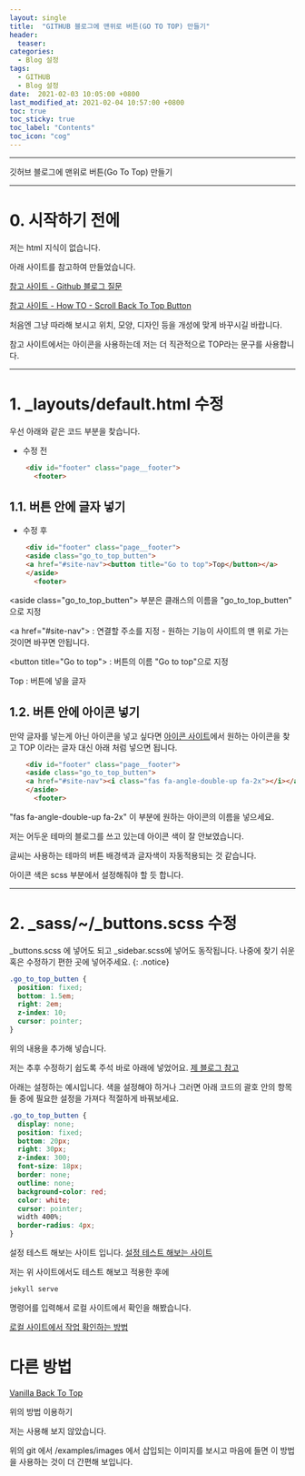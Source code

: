 ```yaml
---
layout: single
title:  "GITHUB 블로그에 맨위로 버튼(GO TO TOP) 만들기"
header:
  teaser:
categories: 
  - Blog 설정
tags:
  - GITHUB
  - Blog 설정
date:  2021-02-03 10:05:00 +0800
last_modified_at: 2021-02-04 10:57:00 +0800
toc: true
toc_sticky: true
toc_label: "Contents"
toc_icon: "cog"
---
```

---

깃허브 블로그에 맨위로 버튼(Go To Top) 만들기

---

# 0. 시작하기 전에

저는 html 지식이 없습니다. 

아래 사이트를 참고하여 만들었습니다.

[참고 사이트 - Github 블로그 질문](https://github.com/mmistakes/minimal-mistakes/issues/1731)

[참고 사이트 - How TO - Scroll Back To Top Button](https://www.w3schools.com/howto/howto_js_scroll_to_top.asp)

처음엔 그냥 따라해 보시고 위치, 모양, 디자인 등을 개성에 맞게 바꾸시길 바랍니다.

참고 사이트에서는 아이콘을 사용하는데 저는 더 직관적으로 TOP라는 문구를 사용합니다.

---

# 1. _layouts/default.html 수정

우선 아래와 같은 코드 부분을 찾습니다.

* 수정 전
``` html
    <div id="footer" class="page__footer">
      <footer>
```
## 1.1. 버튼 안에 글자 넣기

* 수정 후
``` html
    <div id="footer" class="page__footer">
    <aside class="go_to_top_butten">
    <a href="#site-nav"><button title="Go to top">Top</button></a>
    </aside>
      <footer>
```

\<aside class="go_to_top_butten"\> 부분은 클래스의 이름을 "go_to_top_butten" 으로 지정

\<a href="#site-nav"\> : 연결할 주소를 지정 - 원하는 기능이 사이트의 맨 위로 가는 것이면 바꾸면 안됩니다.

\<button title="Go to top"\> : 버튼의 이름 "Go to top"으로 지정

Top : 버튼에 넣을 글자

## 1.2. 버튼 안에 아이콘 넣기

만약 글자를 넣는게 아닌 아이콘을 넣고 싶다면 [아이콘 사이트](https://fontawesome.com/)에서 원하는 아이콘을 찾고 TOP 이라는 글자 대신 아래 처럼 넣으면 됩니다.

``` html
    <div id="footer" class="page__footer">
    <aside class="go_to_top_butten">
    <a href="#site-nav"><i class="fas fa-angle-double-up fa-2x"></i></a>
    </aside>
      <footer>
```
"fas fa-angle-double-up fa-2x" 이 부분에 원하는 아이콘의 이름을 넣으세요.

저는 어두운 테마의 블로그를 쓰고 있는데 아이콘 색이 잘 안보였습니다.

글씨는 사용하는 테마의 버튼 배경색과 글자색이 자동적용되는 것 같습니다.

아이콘 색은 scss 부분에서 설정해줘야 할 듯 합니다.

---

# 2. _sass/~/_buttons.scss 수정

_buttons.scss 에 넣어도 되고  _sidebar.scss에 넣어도 동작됩니다. 나중에 찾기 쉬운 혹은 수정하기 편한 곳에 넣어주세요.
{: .notice}

``` scss
.go_to_top_butten {
  position: fixed;
  bottom: 1.5em;
  right: 2em;
  z-index: 10;
  cursor: pointer;
}
```

위의 내용을 추가해 넣습니다.

저는 추후 수정하기 쉽도록 주석 바로 아래에 넣었어요. [제 블로그 참고](https://github.com/jungeu1509/jungeu1509.github.io/blob/main/_sass/minimal-mistakes/_buttons.scss)

아래는 설정하는 예시입니다. 색을 설정해야 하거나 그러면 아래 코드의 괄호 안의 항목들 중에 필요한 설정을 가져다 적절하게 바꿔보세요.

``` scss
.go_to_top_butten {
  display: none;
  position: fixed;
  bottom: 20px;
  right: 30px;
  z-index: 300;
  font-size: 18px;
  border: none;
  outline: none;
  background-color: red;
  color: white;
  cursor: pointer;
  width 400%;
  border-radius: 4px;
}
```

설정 테스트 해보는 사이트 입니다. [설정 테스트 해보는 사이트](https://www.w3schools.com/howto/tryit.asp?filename=tryhow_js_scroll_to_top)

저는 위 사이트에서도 테스트 해보고 적용한 후에

``` bash
jekyll serve
```

명령어를 입력해서 로컬 사이트에서 확인을 해봤습니다.

[로컬 사이트에서 작업 확인하는 방법](https://jamiekang.github.io/2017/04/28/working-jekyll-locally/)

# 다른 방법

[Vanilla Back To Top](https://github.com/vfeskov/vanilla-back-to-top)

위의 방법 이용하기

저는 사용해 보지 않았습니다.

위의 git 에서 /examples/images 에서 삽입되는 이미지를 보시고 마음에 들면 이 방법을 사용하는 것이 더 간편해 보입니다.
